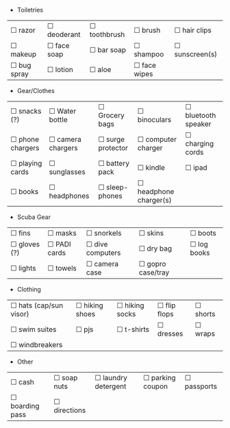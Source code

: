 * Toiletries

||||||
| -- | -- | -- | -- | -- |
| ☐ razor  |  ☐ deoderant | ☐ toothbrush | ☐ brush | ☐ hair clips | ☐ hair bands |
| ☐ makeup | ☐ face soap | ☐ bar soap | ☐ shampoo |  ☐ sunscreen(s) | ☐ pills  |
| ☐ bug spray | ☐ lotion | ☐ aloe | ☐ face wipes  | | |

* Gear/Clothes

||||||
| -- | -- | -- | -- | -- |
| ☐ snacks (?) | ☐ Water bottle | ☐ Grocery bags | ☐ binoculars | ☐ bluetooth speaker |
| ☐ phone chargers | ☐ camera chargers | ☐ surge protector | ☐ computer charger | ☐ charging cords |
| ☐ playing cards | ☐ sunglasses | ☐ battery pack | ☐ kindle | ☐ ipad |
| ☐ books | ☐ headphones | ☐ sleep-phones | ☐ headphone charger(s) |  |

* Scuba Gear 

||||||
| -- | -- | -- | -- | -- |
| ☐ fins | ☐ masks | ☐ snorkels | ☐ skins | ☐ boots |
| ☐ gloves (?) | ☐ PADI cards | ☐ dive computers | ☐ dry bag | ☐ log books |
| ☐ lights | ☐ towels | ☐ camera case | ☐ gopro case/tray |

* Clothing

||||||
| -- | -- | -- | -- | -- |
| ☐ hats (cap/sun visor) | ☐ hiking shoes | ☐ hiking socks | ☐ flip flops | ☐ shorts |
| ☐ swim suites | ☐ pjs | ☐ t-shirts | ☐ dresses | ☐ wraps |
| ☐ windbreakers | | | |  |

* Other

||||||
| -- | -- | -- | -- | -- |
| ☐ cash | ☐ soap nuts | ☐ laundry detergent | ☐ parking coupon | ☐ passports |
| ☐ boarding pass | ☐ directions | | | |

